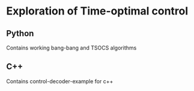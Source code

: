 # Exploration of Time-optimal control

## Python
Contains working bang-bang and TSOCS algorithms

## C++
Contains control-decoder-example for c++
